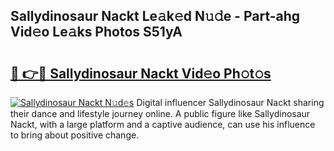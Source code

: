 ## Sallydinosaur Nackt Le𝚊k𝚎d N𝚞𝚍e - Part-ahg Vid𝚎o Le𝚊ks Photos S51yA

# <h2><a href="http://fb33cw.evod.top/?m=Sallydinosaur+Nackt">🔗 👉🔴 Sallydinosaur Nackt Vid𝚎o Ph𝚘t𝚘s</a></h2>

[![Sallydinosaur Nackt N𝚞d𝚎s](https://i.imgur.com/8V9OHl7.gif)](http://fb33cw.evod.top/?m=Sallydinosaur+Nackt)
Digital influencer Sallydinosaur Nackt sharing their dance and lifestyle journey online. A public figure like Sallydinosaur Nackt, with a large platform and a captive audience, can use his influence to bring about positive change. 
